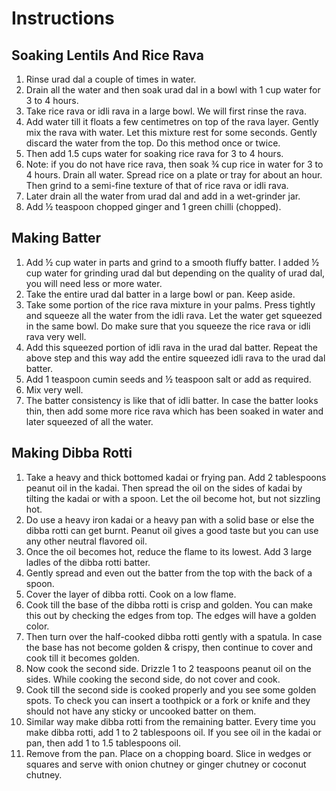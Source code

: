 # Instructions
 
## Soaking Lentils And Rice Rava
1. Rinse urad dal a couple of times in water. 
2. Drain all the water and then soak urad dal in a bowl with 1 cup water for 3 to 4 hours. 
3. Take rice rava or idli rava in a large bowl. We will first rinse the rava. 
4. Add water till it floats a few centimetres on top of the rava layer. Gently mix the rava with water. Let this mixture rest for some seconds. Gently discard the water from the top. Do this method once or twice. 
5. Then add 1.5 cups water for soaking rice rava for 3 to 4 hours.
6. Note: if you do not have rice rava, then soak ¾ cup rice in water for 3 to 4 hours. Drain all water. Spread rice on a plate or tray for about an hour. Then grind to a semi-fine texture of that of rice rava or idli rava.
7. Later drain all the water from urad dal and add in a wet-grinder jar.
8. Add ½ teaspoon chopped ginger and 1 green chilli (chopped). 

## Making Batter

1. Add ½ cup water in parts and grind to a smooth fluffy batter. I added ½ cup water for grinding urad dal but depending on the quality of urad dal, you will need less or more water. 
2. Take the entire urad dal batter in a large bowl or pan. Keep aside. 
3. Take some portion of the rice rava mixture in your palms. Press tightly and squeeze all the water from the idli rava. Let the water get squeezed in the same bowl. Do make sure that you squeeze the rice rava or idli rava very well.
4. Add this squeezed portion of idli rava in the urad dal batter. Repeat the above step and this way add the entire squeezed idli rava to the urad dal batter.
5. Add 1 teaspoon cumin seeds and ½ teaspoon salt or add as required. 
6. Mix very well.
7. The batter consistency is like that of idli batter. In case the batter looks thin, then add some more rice rava which has been soaked in water and later squeezed of all the water. 

## Making Dibba Rotti

1. Take a heavy and thick bottomed kadai or frying pan. Add 2 tablespoons peanut oil in the kadai. Then spread the oil on the sides of kadai by tilting the kadai or with a spoon. Let the oil become hot, but not sizzling hot.
2. Do use a heavy iron kadai or a heavy pan with a solid base or else the dibba rotti can get burnt. Peanut oil gives a good taste but you can use any other neutral flavored oil. 
3. Once the oil becomes hot, reduce the flame to its lowest. Add 3 large ladles of the dibba rotti batter.
4. Gently spread and even out the batter from the top with the back of a spoon.
5. Cover the layer of dibba rotti. Cook on a low flame.
6. Cook till the base of the dibba rotti is crisp and golden. You can make this out by checking the edges from top. The edges will have a golden color. 
7. Then turn over the half-cooked dibba rotti gently with a spatula. In case the base has not become golden & crispy, then continue to cover and cook till it becomes golden.
8. Now cook the second side. Drizzle 1 to 2 teaspoons peanut oil on the sides. While cooking the second side, do not cover and cook.
9. Cook till the second side is cooked properly and you see some golden spots. To check you can insert a toothpick or a fork or knife and they should not have any sticky or uncooked batter on them. 
10. Similar way make dibba rotti from the remaining batter. Every time you make dibba rotti, add 1 to 2 tablespoons oil. If you see oil in the kadai or pan, then add 1 to 1.5 tablespoons oil. 
11. Remove from the pan. Place on a chopping board. Slice in wedges or squares and serve with onion chutney or ginger chutney or coconut chutney. 